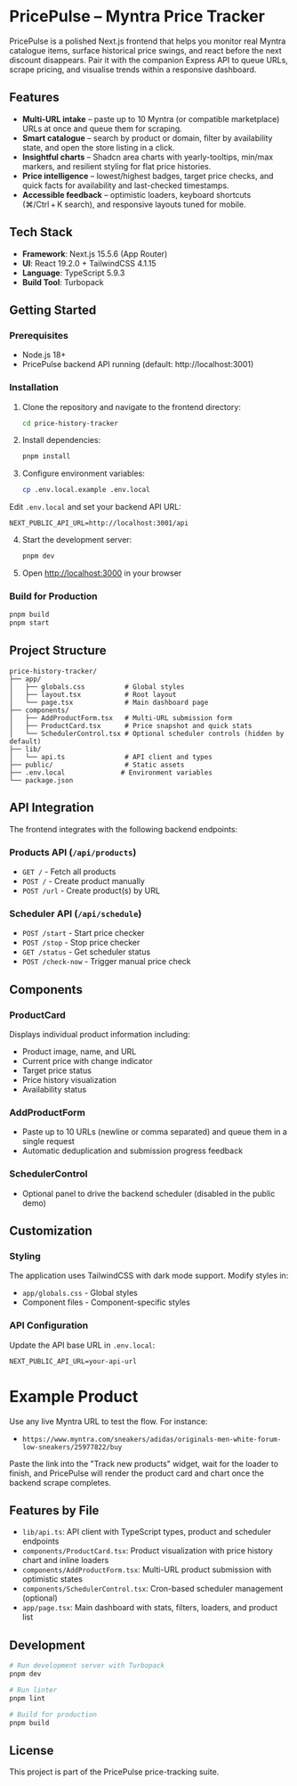 # PricePulse – Myntra Price Tracker

PricePulse is a polished Next.js frontend that helps you monitor real Myntra catalogue items, surface historical price swings, and react before the next discount disappears. Pair it with the companion Express API to queue URLs, scrape pricing, and visualise trends within a responsive dashboard.

## Features

- **Multi-URL intake** – paste up to 10 Myntra (or compatible marketplace) URLs at once and queue them for scraping.
- **Smart catalogue** – search by product or domain, filter by availability state, and open the store listing in a click.
- **Insightful charts** – Shadcn area charts with yearly-tooltips, min/max markers, and resilient styling for flat price histories.
- **Price intelligence** – lowest/highest badges, target price checks, and quick facts for availability and last-checked timestamps.
- **Accessible feedback** – optimistic loaders, keyboard shortcuts (⌘/Ctrl + K search), and responsive layouts tuned for mobile.

## Tech Stack

- **Framework**: Next.js 15.5.6 (App Router)
- **UI**: React 19.2.0 + TailwindCSS 4.1.15
- **Language**: TypeScript 5.9.3
- **Build Tool**: Turbopack

## Getting Started

### Prerequisites

- Node.js 18+
- PricePulse backend API running (default: http://localhost:3001)

### Installation

1. Clone the repository and navigate to the frontend directory:
   ```bash
   cd price-history-tracker
   ```

2. Install dependencies:
   ```bash
   pnpm install
   ```

3. Configure environment variables:
   ```bash
   cp .env.local.example .env.local
   ```
   
  Edit `.env.local` and set your backend API URL:
   ```
  NEXT_PUBLIC_API_URL=http://localhost:3001/api
   ```

4. Start the development server:
   ```bash
   pnpm dev
   ```

5. Open [http://localhost:3000](http://localhost:3000) in your browser

### Build for Production

```bash
pnpm build
pnpm start
```

## Project Structure

```
price-history-tracker/
├── app/
│   ├── globals.css          # Global styles
│   ├── layout.tsx           # Root layout
│   └── page.tsx             # Main dashboard page
├── components/
│   ├── AddProductForm.tsx   # Multi-URL submission form
│   ├── ProductCard.tsx      # Price snapshot and quick stats
│   └── SchedulerControl.tsx # Optional scheduler controls (hidden by default)
├── lib/
│   └── api.ts               # API client and types
├── public/                  # Static assets
├── .env.local              # Environment variables
└── package.json
```

## API Integration

The frontend integrates with the following backend endpoints:

### Products API (`/api/products`)
- `GET /` - Fetch all products
- `POST /` - Create product manually
- `POST /url` - Create product(s) by URL

### Scheduler API (`/api/schedule`)
- `POST /start` - Start price checker
- `POST /stop` - Stop price checker
- `GET /status` - Get scheduler status
- `POST /check-now` - Trigger manual price check

## Components

### ProductCard
Displays individual product information including:
- Product image, name, and URL
- Current price with change indicator
- Target price status
- Price history visualization
- Availability status

### AddProductForm
- Paste up to 10 URLs (newline or comma separated) and queue them in a single request
- Automatic deduplication and submission progress feedback

### SchedulerControl
- Optional panel to drive the backend scheduler (disabled in the public demo)

## Customization

### Styling
The application uses TailwindCSS with dark mode support. Modify styles in:
- `app/globals.css` - Global styles
- Component files - Component-specific styles

### API Configuration
Update the API base URL in `.env.local`:
```
NEXT_PUBLIC_API_URL=your-api-url
```

# Example Product

Use any live Myntra URL to test the flow. For instance:

- `https://www.myntra.com/sneakers/adidas/originals-men-white-forum-low-sneakers/25977822/buy`

Paste the link into the "Track new products" widget, wait for the loader to finish, and PricePulse will render the product card and chart once the backend scrape completes.

## Features by File

- `lib/api.ts`: API client with TypeScript types, product and scheduler endpoints
- `components/ProductCard.tsx`: Product visualization with price history chart and inline loaders
- `components/AddProductForm.tsx`: Multi-URL product submission with optimistic states
- `components/SchedulerControl.tsx`: Cron-based scheduler management (optional)
- `app/page.tsx`: Main dashboard with stats, filters, loaders, and product list

## Development

```bash
# Run development server with Turbopack
pnpm dev

# Run linter
pnpm lint

# Build for production
pnpm build
```

## License

This project is part of the PricePulse price-tracking suite.
